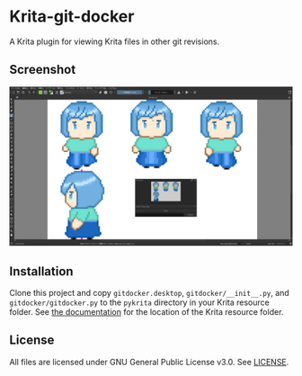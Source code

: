 # Krita-git-docker
A Krita plugin for viewing Krita files in other git revisions.

## Screenshot

![Screenshot](screenshot.png)

## Installation

Clone this project and copy `gitdocker.desktop`, `gitdocker/__init__.py`, and `gitdocker/gitdocker.py` to the `pykrita` directory in your Krita resource folder. See [the documentation](https://docs.krita.org/en/reference_manual/resource_management.html#resource-management) for the location of the Krita resource folder.

## License

All files are licensed under GNU General Public License v3.0. See [LICENSE](https://github.com/toku-sa-n/Krita-git-docker/blob/main/LICENSE).
